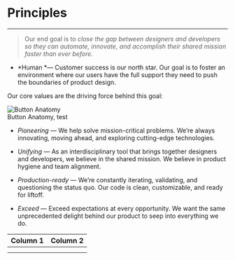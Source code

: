 
# Principles

---

> Our end goal is to *close the gap between designers and developers so they can automate, innovate, and accomplish their shared mission faster than ever before.*

- *Human *— Customer success is our north star. Our goal is to foster an environment where our users have the full support they need to push the boundaries of product design.

Our core values are the driving force behind this goal:

  
![Button Anatomy](https://studio-assets-dev.supernova.io/design-systems/460/ce624051-50ea-4fff-97df-ee34c19fd33b.png?Expires=1977609600&Policy=eyJTdGF0ZW1lbnQiOlt7IlJlc291cmNlIjoiaHR0cHM6Ly9zdHVkaW8tYXNzZXRzLWRldi5zdXBlcm5vdmEuaW8vZGVzaWduLXN5c3RlbXMvNDYwL2NlNjI0MDUxLTUwZWEtNGZmZi05N2RmLWVlMzRjMTlmZDMzYi5wbmciLCJDb25kaXRpb24iOnsiRGF0ZUxlc3NUaGFuIjp7IkFXUzpFcG9jaFRpbWUiOjE5Nzc2MDk2MDB9fX1dfQ__&Signature=m8QaI8xOIDnaOg2izVG9jxDajMKoFzPD-kICJZHoE-4GRBv3NPFJZAlVPcMbuDrAXucWgK9X1HNLoevDw2L1EZdlfF9ibOMNedcvRHlpbkrtxctsHRb2O5udOt3W6nFeVbk-U4JebAtTVGy-bPSIoRhTltedq-9dBk3nEjVBU3rwx0AI-6Lz9Iz0wikGSQqjNYKBhPj9RsbC6UE7B7dy-Qfhbclg6TIn3-IPAI7V3pkysURv57aZodie94eADjiHjMhPKYImsJXeFbD64sh00fl5UiUVvT84Um-HmNfXQJ~MfOeNcYtuVk1ONQP4YKnxprmO0hkdTQ7E6ZSclB5cMQ__&Key-Pair-Id=APKAJGK34LCCAUR7N6LA)  
Button Anatomy, test  
  


- *Pioneering* — We help solve mission-critical problems. We’re always innovating, moving ahead, and exploring cutting-edge technologies. 

- *Unifying* — As an interdisciplinary tool that brings together designers and developers, we believe in the shared mission. We believe in product hygiene and team alignment.

- *Production-ready* — We’re constantly iterating, validating, and questioning the status quo. Our code is clean, customizable, and ready for liftoff.

- *Exceed* — Exceed expectations at every opportunity. We want the same unprecedented delight behind our product to seep into everything we do.

  
| Column 1 | Column 2 |  
| --- | --- |  
|  |  |  
|  |  |  
